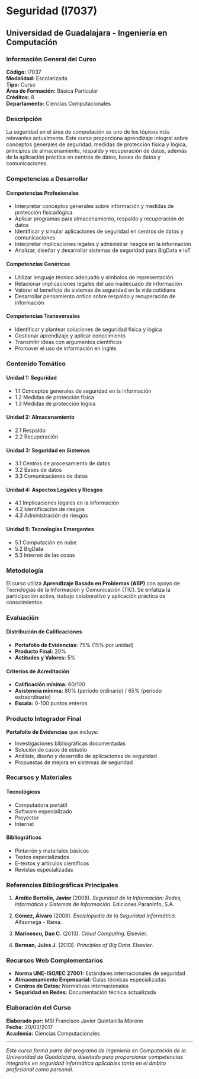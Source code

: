 # Seguridad (I7037)
## Universidad de Guadalajara - Ingeniería en Computación

### Información General del Curso

**Código:** I7037  
**Modalidad:** Escolarizada  
**Tipo:** Curso  
**Área de Formación:** Básica Particular  
**Créditos:** 8  
**Departamento:** Ciencias Computacionales  

### Descripción

La seguridad en el área de computación es uno de los tópicos más relevantes actualmente. Este curso proporciona aprendizaje integral sobre conceptos generales de seguridad, medidas de protección física y lógica, principios de almacenamiento, respaldo y recuperación de datos, además de la aplicación práctica en centros de datos, bases de datos y comunicaciones.

### Competencias a Desarrollar

#### Competencias Profesionales
- Interpretar conceptos generales sobre información y medidas de protección física/lógica
- Aplicar programas para almacenamiento, respaldo y recuperación de datos
- Identificar y simular aplicaciones de seguridad en centros de datos y comunicaciones
- Interpretar implicaciones legales y administrar riesgos en la información
- Analizar, diseñar y desarrollar sistemas de seguridad para BigData e IoT

#### Competencias Genéricas
- Utilizar lenguaje técnico adecuado y símbolos de representación
- Relacionar implicaciones legales del uso inadecuado de información
- Valorar el beneficio de sistemas de seguridad en la vida cotidiana
- Desarrollar pensamiento crítico sobre respaldo y recuperación de información

#### Competencias Transversales
- Identificar y plantear soluciones de seguridad física y lógica
- Gestionar aprendizaje y aplicar conocimiento
- Transmitir ideas con argumentos científicos
- Promover el uso de información en inglés

### Contenido Temático

#### Unidad 1: Seguridad 
- 1.1 Conceptos generales de seguridad en la información
- 1.2 Medidas de protección física
- 1.3 Medidas de protección lógica

#### Unidad 2: Almacenamiento 
- 2.1 Respaldo
- 2.2 Recuperación

#### Unidad 3: Seguridad en Sistemas 
- 3.1 Centros de procesamiento de datos
- 3.2 Bases de datos
- 3.3 Comunicaciones de datos

#### Unidad 4: Aspectos Legales y Riesgos 
- 4.1 Implicaciones legales en la información
- 4.2 Identificación de riesgos
- 4.3 Administración de riesgos

#### Unidad 5: Tecnologías Emergentes 
- 5.1 Computación en nube
- 5.2 BigData
- 5.3 Internet de las cosas

### Metodología

El curso utiliza **Aprendizaje Basado en Problemas (ABP)** con apoyo de Tecnologías de la Información y Comunicación (TIC). Se enfatiza la participación activa, trabajo colaborativo y aplicación práctica de conocimientos.

### Evaluación

#### Distribución de Calificaciones
- **Portafolio de Evidencias:** 75% (15% por unidad)
- **Producto Final:** 20%
- **Actitudes y Valores:** 5%

#### Criterios de Acreditación
- **Calificación mínima:** 60/100
- **Asistencia mínima:** 80% (período ordinario) / 65% (período extraordinario)
- **Escala:** 0-100 puntos enteros

### Producto Integrador Final

**Portafolio de Evidencias** que incluye:
- Investigaciones bibliográficas documentadas
- Solución de casos de estudio
- Análisis, diseño y desarrollo de aplicaciones de seguridad
- Propuestas de mejora en sistemas de seguridad

### Recursos y Materiales

#### Tecnológicos
- Computadora portátil
- Software especializado
- Proyector
- Internet

#### Bibliográficos
- Pintarrón y materiales básicos
- Textos especializados
- E-textos y artículos científicos
- Revistas especializadas

### Referencias Bibliográficas Principales

1. **Areitio Bertolín, Javier** (2008). *Seguridad de la Información: Redes, Informática y Sistemas de Información*. Ediciones Paraninfo, S.A.

2. **Gómez, Álvaro** (2008). *Enciclopedia de la Seguridad Informática*. Alfaomega - Rama.

3. **Marinescu, Dan C.** (2013). *Cloud Computing*. Elsevier.

4. **Berman, Jules J.** (2013). *Principles of Big Data*. Elsevier.

### Recursos Web Complementarios

- **Norma UNE-ISO/IEC 27001:** Estándares internacionales de seguridad
- **Almacenamiento Empresarial:** Guías técnicas especializadas
- **Centros de Datos:** Normativas internacionales
- **Seguridad en Redes:** Documentación técnica actualizada

### Elaboración del Curso

**Elaborado por:** MSI Francisco Javier Quintanilla Moreno  
**Fecha:** 20/03/2017  
**Academia:** Ciencias Computacionales  

---

*Este curso forma parte del programa de Ingeniería en Computación de la Universidad de Guadalajara, diseñado para proporcionar competencias integrales en seguridad informática aplicables tanto en el ámbito profesional como personal.*